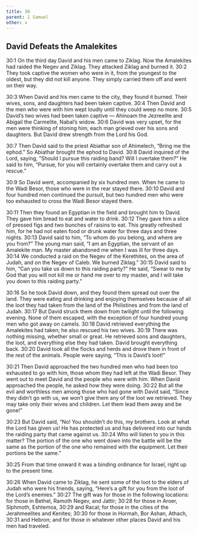 ```yaml
---
title: 30
parent: 1 Samuel
other: x
---
```



## David Defeats the Amalekites

<a name="30:1">30:1</a> On the third day David and his men came to Ziklag. Now the Amalekites had raided the Negev and Ziklag. They attacked Ziklag and burned it. <a name="30:2">30:2</a> They took captive the women who were in it, from the youngest to the oldest, but they did not kill anyone. They simply carried them off and went on their way.

<a name="30:3">30:3</a> When David and his men came to the city, they found it burned. Their wives, sons, and daughters had been taken captive. <a name="30:4">30:4</a> Then David and the men who were with him wept loudly until they could weep no more. <a name="30:5">30:5</a> David’s two wives had been taken captive — Ahinoam the Jezreelite and Abigail the Carmelite, Nabal’s widow. <a name="30:6">30:6</a> David was very upset, for the men were thinking of stoning him; each man grieved over his sons and daughters. But David drew strength from the Lord his God.

<a name="30:7">30:7</a> Then David said to the priest Abiathar son of Ahimelech, “Bring me the ephod.” So Abiathar brought the ephod to David. <a name="30:8">30:8</a> David inquired of the Lord, saying, “Should I pursue this raiding band? Will I overtake them?” He said to him, “Pursue, for you will certainly overtake them and carry out a rescue.”

<a name="30:9">30:9</a> So David went, accompanied by six hundred men. When he came to the Wadi Besor, those who were in the rear stayed there. <a name="30:10">30:10</a> David and four hundred men continued the pursuit, but two hundred men who were too exhausted to cross the Wadi Besor stayed there.

<a name="30:11">30:11</a> Then they found an Egyptian in the field and brought him to David. They gave him bread to eat and water to drink. <a name="30:12">30:12</a> They gave him a slice of pressed figs and two bunches of raisins to eat. This greatly refreshed him, for he had not eaten food or drunk water for three days and three nights. <a name="30:13">30:13</a> David said to him, “To whom do you belong, and where are you from?” The young man said, “I am an Egyptian, the servant of an Amalekite man. My master abandoned me when I was ill for three days. <a name="30:14">30:14</a> We conducted a raid on the Negev of the Kerethites, on the area of Judah, and on the Negev of Caleb. We burned Ziklag.” <a name="30:15">30:15</a> David said to him, “Can you take us down to this raiding party?” He said, “Swear to me by God that you will not kill me or hand me over to my master, and I will take you down to this raiding party.”

<a name="30:16">30:16</a> So he took David down, and they found them spread out over the land. They were eating and drinking and enjoying themselves because of all the loot they had taken from the land of the Philistines and from the land of Judah. <a name="30:17">30:17</a> But David struck them down from twilight until the following evening. None of them escaped, with the exception of four hundred young men who got away on camels. <a name="30:18">30:18</a> David retrieved everything the Amalekites had taken; he also rescued his two wives. <a name="30:19">30:19</a> There was nothing missing, whether small or great. He retrieved sons and daughters, the loot, and everything else they had taken. David brought everything back. <a name="30:20">30:20</a> David took all the flocks and herds and drove them in front of the rest of the animals. People were saying, “This is David’s loot!”

<a name="30:21">30:21</a> Then David approached the two hundred men who had been too exhausted to go with him, those whom they had left at the Wadi Besor. They went out to meet David and the people who were with him. When David approached the people, he asked how they were doing. <a name="30:22">30:22</a> But all the evil and worthless men among those who had gone with David said, “Since they didn’t go with us, we won’t give them any of the loot we retrieved. They may take only their wives and children. Let them lead them away and be gone!”

<a name="30:23">30:23</a> But David said, “No! You shouldn’t do this, my brothers. Look at what the Lord has given us! He has protected us and has delivered into our hands the raiding party that came against us. <a name="30:24">30:24</a> Who will listen to you in this matter? The portion of the one who went down into the battle will be the same as the portion of the one who remained with the equipment. Let their portions be the same.”

<a name="30:25">30:25</a> From that time onward it was a binding ordinance for Israel, right up to the present time.

<a name="30:26">30:26</a> When David came to Ziklag, he sent some of the loot to the elders of Judah who were his friends, saying, “Here’s a gift for you from the loot of the Lord’s enemies.” <a name="30:27">30:27</a> The gift was for those in the following locations: for those in Bethel, Ramoth Negev, and Jattir; <a name="30:28">30:28</a> for those in Aroer, Siphmoth, Eshtemoa, <a name="30:29">30:29</a> and Racal; for those in the cities of the Jerahmeelites and Kenites; <a name="30:30">30:30</a> for those in Hormah, Bor Ashan, Athach, <a name="30:31">30:31</a> and Hebron; and for those in whatever other places David and his men had traveled.
